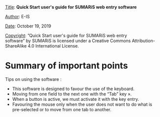 <u>Title</u>:	 <b>Quick Start user's guide for SUMARiS web entry software</b> 

<u>Author</u>: E-IS	

<u>Date</u>:	October 19, 2019 

<u>Copyright</u>: ”Quick Start user's guide for SUMARiS web entry software” by SUMARiS is licensed under a Creative Commons Attribution-ShareAlike 4.0 International License.

# Summary of important points

Tips on using the software :

- This software is designed to favour the use of the keyboard.
- Moving from one field to the next one with the “Tab” key ».
- When a button is active, we must activate it with the key entry.
- Favouring the mouse only when the user does not want to do what is pre-selected or to move from one tab to another.
